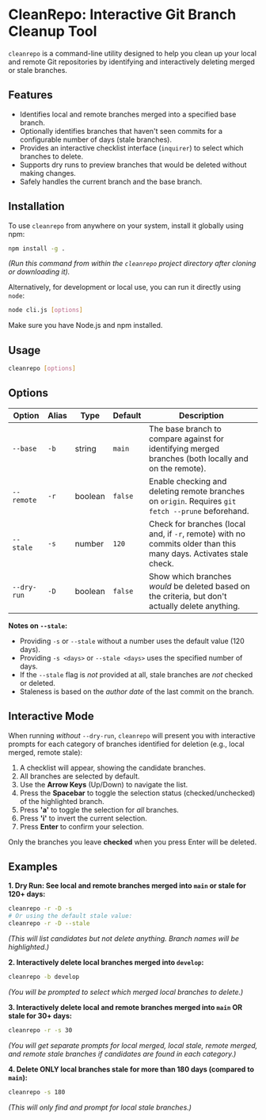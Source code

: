 # CleanRepo: Interactive Git Branch Cleanup Tool

`cleanrepo` is a command-line utility designed to help you clean up your local and remote Git repositories by identifying and interactively deleting merged or stale branches.

## Features

*   Identifies local and remote branches merged into a specified base branch.
*   Optionally identifies branches that haven't seen commits for a configurable number of days (stale branches).
*   Provides an interactive checklist interface (`inquirer`) to select which branches to delete.
*   Supports dry runs to preview branches that would be deleted without making changes.
*   Safely handles the current branch and the base branch.

## Installation

To use `cleanrepo` from anywhere on your system, install it globally using npm:

```bash
npm install -g .
```

*(Run this command from within the `cleanrepo` project directory after cloning or downloading it).*

Alternatively, for development or local use, you can run it directly using `node`:

```bash
node cli.js [options]
```

Make sure you have Node.js and npm installed.

## Usage

```bash
cleanrepo [options]
```

## Options

| Option        | Alias | Type    | Default | Description                                                                                                |
|---------------|-------|---------|---------|------------------------------------------------------------------------------------------------------------|
| `--base`      | `-b`  | string  | `main`  | The base branch to compare against for identifying merged branches (both locally and on the remote).         |
| `--remote`    | `-r`  | boolean | `false` | Enable checking and deleting remote branches on `origin`. Requires `git fetch --prune` beforehand.         |
| `--stale`     | `-s`  | number  | `120`   | Check for branches (local and, if `-r`, remote) with no commits older than this many days. Activates stale check. |
| `--dry-run`   | `-D`  | boolean | `false` | Show which branches *would* be deleted based on the criteria, but don't actually delete anything.        |

**Notes on `--stale`:**
*   Providing `-s` or `--stale` without a number uses the default value (120 days).
*   Providing `-s <days>` or `--stale <days>` uses the specified number of days.
*   If the `--stale` flag is *not* provided at all, stale branches are *not* checked or deleted.
*   Staleness is based on the *author date* of the last commit on the branch.

## Interactive Mode

When running *without* `--dry-run`, `cleanrepo` will present you with interactive prompts for each category of branches identified for deletion (e.g., local merged, remote stale):

1.  A checklist will appear, showing the candidate branches.
2.  All branches are selected by default.
3.  Use the **Arrow Keys** (Up/Down) to navigate the list.
4.  Press the **Spacebar** to toggle the selection status (checked/unchecked) of the highlighted branch.
5.  Press **'a'** to toggle the selection for *all* branches.
6.  Press **'i'** to invert the current selection.
7.  Press **Enter** to confirm your selection.

Only the branches you leave **checked** when you press Enter will be deleted.

## Examples

**1. Dry Run: See local and remote branches merged into `main` or stale for 120+ days:**

```bash
cleanrepo -r -D -s
# Or using the default stale value:
cleanrepo -r -D --stale
```
*(This will list candidates but not delete anything. Branch names will be highlighted.)*

**2. Interactively delete local branches merged into `develop`:**

```bash
cleanrepo -b develop
```
*(You will be prompted to select which merged local branches to delete.)*

**3. Interactively delete local and remote branches merged into `main` OR stale for 30+ days:**

```bash
cleanrepo -r -s 30
```
*(You will get separate prompts for local merged, local stale, remote merged, and remote stale branches if candidates are found in each category.)*

**4. Delete ONLY local branches stale for more than 180 days (compared to `main`):**

```bash
cleanrepo -s 180
```
*(This will only find and prompt for local stale branches.)*
